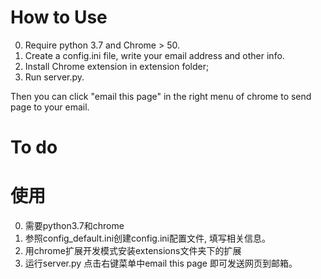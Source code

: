 # How to Use
0. Require python 3.7 and Chrome > 50.
1. Create a config.ini file, write your email address and other info.
2. Install Chrome extension in extension folder;
3. Run server.py.

Then you can click "email this page" in the right menu of chrome to send page to your email.

# To do


# 使用
0. 需要python3.7和chrome
1. 参照config_default.ini创建config.ini配置文件, 填写相关信息。
2. 用chrome扩展开发模式安装extensions文件夹下的扩展
3. 运行server.py
点击右键菜单中email this page 即可发送网页到邮箱。
